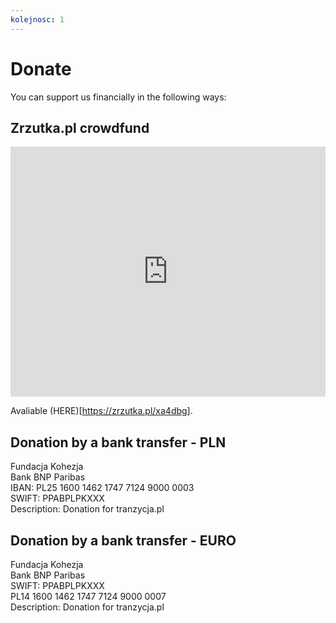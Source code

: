 ```yaml
---
kolejnosc: 1  
---
```

# Donate

You can support us financially in the following ways:

## Zrzutka.pl crowdfund

<div style="position: relative; width: 100%; height: 400px; overflow: hidden;"><iframe style="position: absolute; top:0; left: 0; bottom: 0; right: 0; width: 100%; height: 100%;" src="https://zrzutka.pl/xa4dbg/widget/23" frameborder="0" scrolling="no"></iframe></div>

Avaliable (HERE)[https://zrzutka.pl/xa4dbg].

## Donation by a bank transfer - PLN
Fundacja Kohezja  
Bank BNP Paribas  
IBAN: PL25 1600 1462 1747 7124 9000 0003  
SWIFT: PPABPLPKXXX  
Description: Donation for tranzycja.pl

## Donation by a bank transfer - EURO
Fundacja Kohezja  
Bank BNP Paribas  
SWIFT: PPABPLPKXXX  
PL14 1600 1462 1747 7124 9000 0007  
Description: Donation for tranzycja.pl
